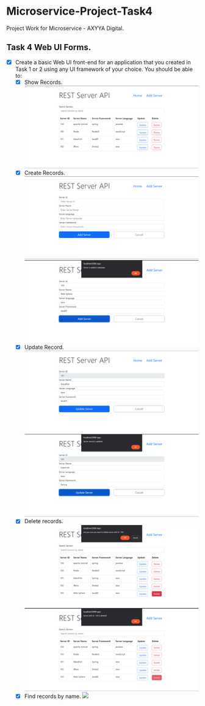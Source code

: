 # Microservice-Project-Task4

Project Work for Microservice - AXYYA Digital.

## Task 4 Web UI Forms.
- [x] Create a basic Web UI front-end for an application that you created in Task 1 or 2 using any UI framework of your choice. You should be able to:
  - [x] Show Records.  
    <img src="./screenshots/WebUI-viewAllServers.png">
  - [x] Create Records.   
    <img src="./screenshots/WebUI-addServer.png">
    <img src="./screenshots/WebUI-addServerOK.png">
  - [x] Update Record.   
    <img src="./screenshots/WebUI-updateServer.png">
    <img src="./screenshots/WebUI-updateServerOK.png">
  - [X] Delete records. 
    <img src="./screenshots/WebUI-deleteServer.png">
    <img src="./screenshots/WebUI-deleteServerOK.png">
  - [x] Find records by name.
    <img src="./screenshots/findServer.gif">
